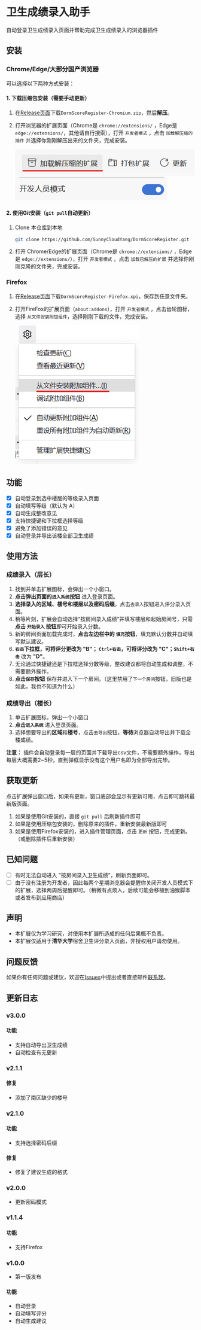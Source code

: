 # 卫生成绩录入助手

自动登录卫生成绩录入页面并帮助完成卫生成绩录入的浏览器插件

## 安装

### Chrome/Edge/大部分国产浏览器

可以选择以下两种方式安装：

#### 1. 下载压缩包安装（需要手动更新）

1. 在[Release页面](https://github.com/SunnyCloudYang/DormScoreRegister/releases/latest)下载`DormScoreRegister-Chromium.zip`，然后**解压**。
2. 打开浏览器的扩展页面（Chrome是 `chrome://extensions/` ，Edge是 `edge://extensions/`，其他请自行搜索），打开 `开发者模式` ，点击 `加载解压缩的插件` 并选择你刚刚解压出来的文件夹，完成安装。
   
   ![load unpacked](screenshot/loadunpacked.png)
   ![developer mode](screenshot/developermode.png)

#### 2. 使用Git安装（`git pull`自动更新）

1. Clone 本仓库到本地
    ```bash
    git clone https://github.com/SunnyCloudYang/DormScoreRegister.git
    ```
2. 打开 Chrome/Edge的扩展页面（Chrome是 `chrome://extensions/` ，Edge是 `edge://extensions/`），打开 `开发者模式` ，点击 `加载已解压的扩展` 并选择你刚刚克隆的文件夹，完成安装。

### Firefox

1. 在[Release页面](https://github.com/SunnyCloudYang/DormScoreRegister/releases/latest)下载`DormScoreRegister-Firefox.xpi`，保存到任意文件夹。
2. 打开FireFox的扩展页面（`about:addons`），打开 `开发者模式` ，点击齿轮图标，选择 `从文件安装附加组件`，选择刚刚下载的文件，完成安装。
   
   ![load unpacked](screenshot/loadfile-firefox.png)

## 功能

- [x] 自动登录到选中楼层的等级录入页面
- [x] 自动填写等级（默认为 A）
- [x] 自动生成整改意见
- [x] 支持快捷键和下拉框选择等级
- [x] 避免了添加错误的意见
- [x] 自动登录并导出该楼全部卫生成绩

## 使用方法

### 成绩录入（层长）

1. 找到并单击扩展图标，会弹出一个小窗口。
2. **点击弹出页面的`进入系统`按钮** 进入登录页面。
3. **选择录入的区域、楼号和楼层以及密码后缀**，点击`去录入`按钮进入评分录入页面。
4. 稍等片刻，扩展会自动选择“按房间录入成绩”并填写楼层和起始房间号，只需**点击 `开始录入` 按钮**即可开始录入分数。
5. 新的房间页面加载完成时，**点击左边栏中的 `填充`按钮**，填充默认分数并自动填写默认建议。
6. **`右击`**下拉框，可将评分更改为 **"B"**； **`Ctrl+右击`**，可将评分改为 **"C"**；**`Shift+右击`** 改为 **"D"**。
7. 无论通过快捷键还是下拉框选择分数等级，整改建议都将自动生成和调整，不需要额外操作。
8. **点击`保存`按钮** 保存并进入下一个房间。（这里禁用了`下一个房间`按钮，旧版也是如此，我也不知道为什么）

### 成绩导出（楼长）

1. 单击扩展图标，弹出一个小窗口
2. **点击`进入系统`** 进入登录页面。
3. 选择想要导出的**区域**和**楼号**，点击`去导出`按钮，**等待**浏览器自动导出并下载全楼成绩。

**注意：** 插件会自动登录每一层的页面并下载导出csv文件，不需要额外操作，导出每层大概需要2~5秒，直到弹框显示没有这个用户名即为全部导出完毕。

## 获取更新

点击扩展弹出窗口后，如果有更新，窗口底部会显示有更新可用，点击即可跳转最新版页面。

1. 如果是使用Git安装的，直接 `git pull` 后刷新插件即可
2. 如果是使用压缩包安装的，删除原来的插件，重新安装最新版即可
3. 如果是使用Firefox安装的，进入插件管理页面，点击 `更新` 按钮，完成更新。（或删除插件后重新安装）

## 已知问题

- [ ] 有时无法自动进入 "按房间录入卫生成绩"，刷新页面即可。
- [ ] 由于没有注册为开发者，因此每两个星期浏览器会提醒你关闭开发人员模式下的扩展，选择两周后提醒即可。（稍微有点烦人，后续可能会移植到油猴脚本或者发布到应用商店）

## 声明

- 本扩展仅为学习研究，对使用本扩展所造成的任何后果概不负责。
- 本扩展仅适用于**清华大学**宿舍卫生评分录入页面，非授权用户请勿使用。

## 问题反馈

如果你有任何问题或建议，欢迎在[Issues](https://github.com/SunnyCloudYang/DormScoreRegister/issues)中提出或者直接邮件[联系我](mailto:sunnycloudyang@outlook.com)。

## 更新日志

### v3.0.0

#### 功能

- 支持自动导出卫生成绩
- 自动检查有无更新

### v2.1.1

#### 修复

- 添加了南区缺少的楼号

### v2.1.0

#### 功能

- 支持选择密码后缀

#### 修复

- 修复了建议生成的格式

### v2.0.0

- 更新密码模式

### v1.1.4

#### 功能

- 支持Firefox

### v1.0.0

- 第一版发布

#### 功能

- 自动登录
- 自动填写评分
- 自动生成建议
